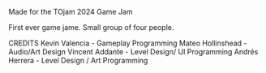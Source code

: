 Made for the TOjam 2024 Game Jam

First ever game jame.
Small group of four people.

CREDITS
Kevin Valencia - Gameplay Programming
Mateo Hollinshead - Audio/Art Design
Vincent Addante - Level Design/ UI Programming
Andrés Herrera - Level Design / Art Programming
